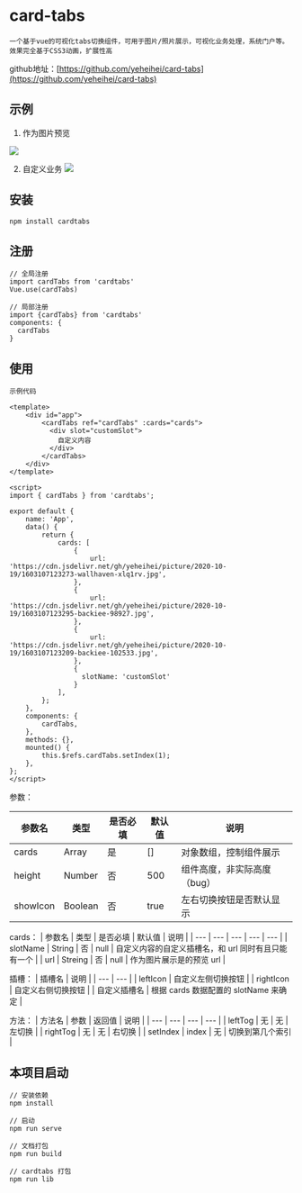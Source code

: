 # card-tabs

    一个基于vue的可视化tabs切换组件，可用于图片/照片展示，可视化业务处理，系统门户等。效果完全基于CSS3动画，扩展性高
    
    
  github地址：[https://github.com/yeheihei/card-tabs](https://github.com/yeheihei/card-tabs)

## 示例

1. 作为图片预览

![](https://cdn.jsdelivr.net/gh/yeheihei/picture/2020-10-19/1603110538087-image.png)

2. 自定义业务
   ![](https://cdn.jsdelivr.net/gh/yeheihei/picture/2020-10-19/1603110499826-image.png)

## 安装

```
npm install cardtabs
```

## 注册

```
// 全局注册
import cardTabs from 'cardtabs'
Vue.use(cardTabs)

// 局部注册
import {cardTabs} from 'cardtabs'
components: {
  cardTabs
}
```

## 使用

    示例代码

```
<template>
    <div id="app">
        <cardTabs ref="cardTabs" :cards="cards">
          <div slot="customSlot">
            自定义内容
          </div>
        </cardTabs>
    </div>
</template>

<script>
import { cardTabs } from 'cardtabs';

export default {
    name: 'App',
    data() {
        return {
            cards: [
                {
                    url: 'https://cdn.jsdelivr.net/gh/yeheihei/picture/2020-10-19/1603107123273-wallhaven-xlq1rv.jpg',
                },
                {
                    url: 'https://cdn.jsdelivr.net/gh/yeheihei/picture/2020-10-19/1603107123295-backiee-98927.jpg',
                },
                {
                    url: 'https://cdn.jsdelivr.net/gh/yeheihei/picture/2020-10-19/1603107123209-backiee-102533.jpg',
                },
                {
                  slotName: 'customSlot'
                }
            ],
        };
    },
    components: {
        cardTabs,
    },
    methods: {},
    mounted() {
        this.$refs.cardTabs.setIndex(1);
    },
};
</script>
```

参数：

| 参数名   | 类型    | 是否必填 | 默认值 | 说明                        |
| -------- | ------- | -------- | ------ | --------------------------- |
| cards    | Array   | 是       | []     | 对象数组，控制组件展示      |
| height   | Number  | 否       | 500    | 组件高度，非实际高度（bug） |
| showIcon | Boolean | 否       | true   | 左右切换按钮是否默认显示    |

cards：
| 参数名 | 类型 | 是否必填 | 默认值 | 说明 |
| --- | --- | --- | --- | --- |
| slotName | String | 否 | null | 自定义内容的自定义插槽名，和 url 同时有且只能有一个 |
| url | Streing | 否 | null | 作为图片展示是的预览 url |

插槽：
| 插槽名 | 说明 |
| --- | --- |
| leftIcon | 自定义左侧切换按钮 |
| rightIcon | 自定义右侧切换按钮 |
| 自定义插槽名 | 根据 cards 数据配置的 slotName 来确定 |

方法：
| 方法名 | 参数 | 返回值 | 说明 |
| --- | --- | --- | --- |
| leftTog | 无 | 无 | 左切换 |
| rightTog | 无 | 无 | 右切换 |
| setIndex | index | 无 | 切换到第几个索引 |

## 本项目启动

```
// 安装依赖
npm install

// 启动
npm run serve

// 文档打包
npm run build

// cardtabs 打包
npm run lib
```
